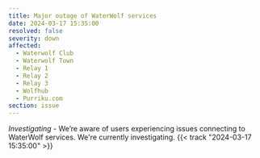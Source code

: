 ```yaml
---
title: Major outage of WaterWolf services
date: 2024-03-17 15:35:00
resolved: false
severity: down
affected:
  - Waterwolf Club
  - Waterwolf Town
  - Relay 1
  - Relay 2
  - Relay 3
  - Wolfhub
  - Purriku.com
section: issue
---
```


*Investigating* - We’re aware of users experiencing issues connecting to WaterWolf services. We're currently investigating.  {{< track "2024-03-17 15:35:00" >}}
